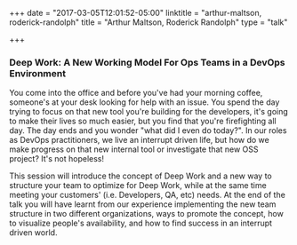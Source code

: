 +++
date = "2017-03-05T12:01:52-05:00"
linktitle = "arthur-maltson, roderick-randolph"
title = "Arthur Maltson, Roderick Randolph"
type = "talk"

+++

<div class="span-15  ">
  <div class="span-15  last ">
  <h3>Deep Work: A New Working Model For Ops Teams in a DevOps Environment</h3>

<p>You come into the office and before you've had your morning coffee, someone's at your desk looking for help with an issue. You spend the day trying to focus on that new tool you're building for the developers, it's going to make their lives so much easier, but you find that you're firefighting all day. The day ends and you wonder "what did I even do today?". In our roles as DevOps practitioners, we live an interrupt driven life, but how do we make progress on that new internal tool or investigate that new OSS project? It's not hopeless!</p>

<p>This session will introduce the concept of Deep Work and a new way to structure your team to optimize for Deep Work, while at the same time meeting your customers' (i.e. Developers, QA, etc) needs. At the end of the talk you will have learnt from our experience implementing the new team structure in two different organizations, ways to promote the concept, how to visualize people's availability, and how to find success in an interrupt driven world.</p>

  </div>
</div>

